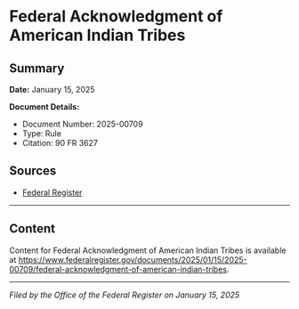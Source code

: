 # Federal Acknowledgment of American Indian Tribes

## Summary

**Date:** January 15, 2025

**Document Details:**
- Document Number: 2025-00709
- Type: Rule
- Citation: 90 FR 3627

## Sources
- [Federal Register](https://www.federalregister.gov/documents/2025/01/15/2025-00709/federal-acknowledgment-of-american-indian-tribes)

---

## Content

Content for Federal Acknowledgment of American Indian Tribes is available at https://www.federalregister.gov/documents/2025/01/15/2025-00709/federal-acknowledgment-of-american-indian-tribes.

---

*Filed by the Office of the Federal Register on January 15, 2025*
